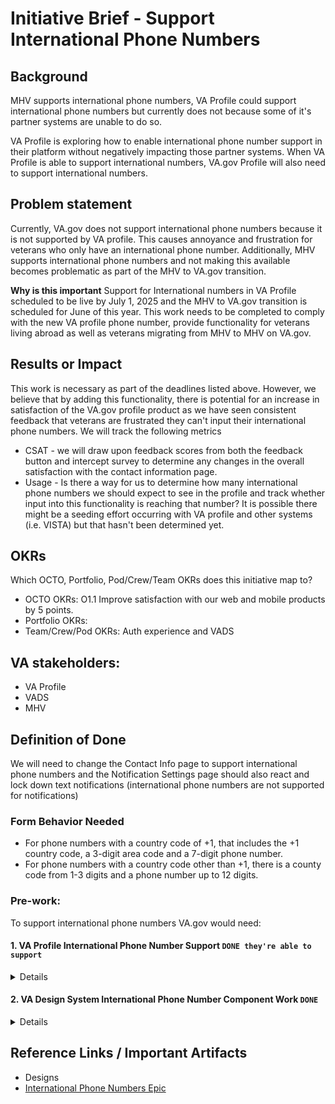 # Initiative Brief - Support International Phone Numbers 

## Background
MHV supports international phone numbers, VA Profile could support international phone numbers but currently does not because some of it's partner systems are unable to do so. 

VA Profile is exploring how to enable international phone number support in their platform without negatively impacting those partner systems. When VA Profile is able to support international numbers, VA.gov Profile will also need to support international numbers.  

## Problem statement
Currently, VA.gov does not support international phone numbers because it is not supported by VA profile. This causes annoyance and frustration for veterans who only have an international phone number. Additionally, MHV supports international phone numbers and not making this available becomes problematic as part of the MHV to VA.gov transition. 

**Why is this important**
Support for International numbers in VA Profile scheduled to be live by July 1, 2025 and the MHV to VA.gov transition is scheduled for June of this year. This work needs to be completed to comply with the new VA profile phone number, provide functionality for veterans living abroad as well as veterans migrating from MHV to MHV on VA.gov. 



## Results or Impact
This work is necessary as part of the deadlines listed above. However, we believe that by adding this functionality, there is potential for an increase in satisfaction of the VA.gov profile product as we have seen consistent feedback that veterans are frustrated they can't input their international phone numbers. We will track the following metrics
- CSAT - we will draw upon feedback scores from both the feedback button and intercept survey to determine any changes in the overall satisfaction with the contact information page. 
- Usage - Is there a way for us to determine how many international phone numbers we should expect to see in the profile and track whether input into this functionality is reaching that number? It is possible there might be a seeding effort occurring with VA profile and other systems (i.e. VISTA) but that hasn't been determined yet. 


## OKRs 
Which OCTO, Portfolio, Pod/Crew/Team OKRs does this initiative map to? 
- OCTO OKRs: O1.1 Improve satisfaction with our web and mobile products by 5 points. 
- Portfolio OKRs:
- Team/Crew/Pod OKRs: Auth experience and VADS


## VA stakeholders:
- VA Profile
- VADS
- MHV

## Definition of Done
We will need to change the Contact Info page to support international phone numbers and the Notification Settings page should also react and lock down text notifications (international phone numbers are not supported for notifications)
 
### Form Behavior Needed
- For phone numbers with a country code of +1, that includes the +1 country code, a 3-digit area code and a 7-digit phone number.
- For phone numbers with a country code other than +1, there is a county code from 1-3 digits and a phone number up to 12 digits.


### Pre-work:
To support international phone numbers VA.gov would need:

#### 1. VA Profile International Phone Number Support `DONE they're able to support`

<details><summary>Details</summary>
<p>

There's a weekly communication call between VA Profile (BE) and VA Notify, VEText, and VA.gov This issues was initially discussed on that biweekly call and is a request raised by MHV. 

VA Profile support for International numbers is planned for PI 30 starting in Sept 2024

<details><summary>Call Log</summary>
<p>

1/25/2024

![Image](https://github.com/department-of-veterans-affairs/va.gov-team/assets/129431463/93ce6d8d-d10e-41d5-8393-637c2fa5df91)

2/14/2024



![Image](https://github.com/department-of-veterans-affairs/va.gov-team/assets/129431463/c6821397-42f1-49ed-afa7-f97f6d14925f)


</p>
</details> 

</p>
</details> 

#### 2. VA Design System International Phone Number Component Work `DONE` 
<details><summary>Details</summary>
<p>

The VADS/DSC is working on creating components that support international Phone Numbers. We should be able to use their components. We'd need to check to make sure the behaviors they build (eg. regex) fit the VA Profile supported behaviors but otherwise their solution should be something we can implement relatively quickly once the components are in the VADS. 

- [slack thread](https://dsva.slack.com/archives/C0NGDDXME/p1716225111815539?thread_ts=1716210018.192779&cid=C0NGDDXME)
- [[Design] International phone number pattern #3222](https://github.com/department-of-veterans-affairs/vets-design-system-documentation/issues/3222)
- [Experimental Design [International Phone number support] #2885](https://github.com/department-of-veterans-affairs/vets-design-system-documentation/issues/2885)
     -  [design figma ](https://www.figma.com/design/CToySzwbZYIf7cP9PHh5Hn/Phone-Number-Exploration?node-id=10-1034&node-type=FRAME&t=UXm6CTevrXC9SAf2-0)
     - DSC work is being done as part of [Phone number input needs to allow more than 10 character for international numbers #2673](https://github.com/department-of-veterans-affairs/vets-design-system-documentation/issues/2673) 
</p>
</details> 

## Reference Links / Important Artifacts 
- Designs 
- [International Phone Numbers Epic](https://github.com/department-of-veterans-affairs/va.gov-team/issues/74562)
